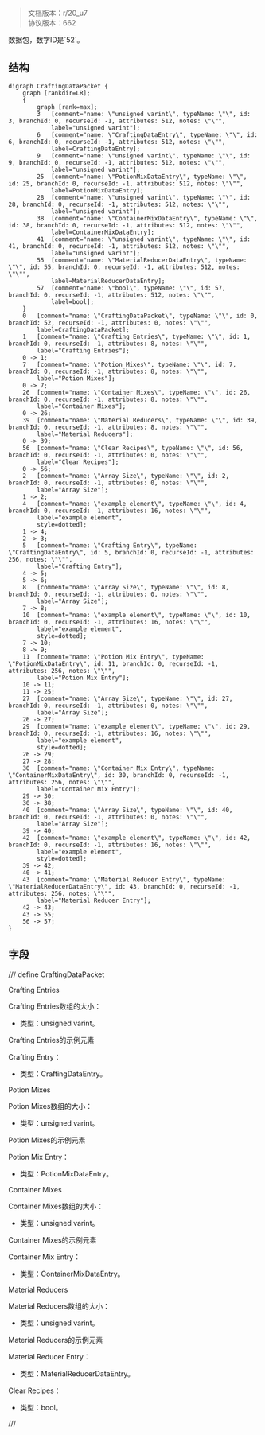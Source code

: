 # <!-- md:samp CraftingDataPacket -->

> 文档版本：r/20_u7<br/>协议版本：662

<!-- md:samp CraftingDataPacket -->数据包，数字ID是`52`。

## 结构

```viz
digraph CraftingDataPacket {
	graph [rankdir=LR];
	{
		graph [rank=max];
		3	[comment="name: \"unsigned varint\", typeName: \"\", id: 3, branchId: 0, recurseId: -1, attributes: 512, notes: \"\"",
			label="unsigned varint"];
		6	[comment="name: \"CraftingDataEntry\", typeName: \"\", id: 6, branchId: 0, recurseId: -1, attributes: 512, notes: \"\"",
			label=CraftingDataEntry];
		9	[comment="name: \"unsigned varint\", typeName: \"\", id: 9, branchId: 0, recurseId: -1, attributes: 512, notes: \"\"",
			label="unsigned varint"];
		25	[comment="name: \"PotionMixDataEntry\", typeName: \"\", id: 25, branchId: 0, recurseId: -1, attributes: 512, notes: \"\"",
			label=PotionMixDataEntry];
		28	[comment="name: \"unsigned varint\", typeName: \"\", id: 28, branchId: 0, recurseId: -1, attributes: 512, notes: \"\"",
			label="unsigned varint"];
		38	[comment="name: \"ContainerMixDataEntry\", typeName: \"\", id: 38, branchId: 0, recurseId: -1, attributes: 512, notes: \"\"",
			label=ContainerMixDataEntry];
		41	[comment="name: \"unsigned varint\", typeName: \"\", id: 41, branchId: 0, recurseId: -1, attributes: 512, notes: \"\"",
			label="unsigned varint"];
		55	[comment="name: \"MaterialReducerDataEntry\", typeName: \"\", id: 55, branchId: 0, recurseId: -1, attributes: 512, notes: \"\"",
			label=MaterialReducerDataEntry];
		57	[comment="name: \"bool\", typeName: \"\", id: 57, branchId: 0, recurseId: -1, attributes: 512, notes: \"\"",
			label=bool];
	}
	0	[comment="name: \"CraftingDataPacket\", typeName: \"\", id: 0, branchId: 52, recurseId: -1, attributes: 0, notes: \"\"",
		label=CraftingDataPacket];
	1	[comment="name: \"Crafting Entries\", typeName: \"\", id: 1, branchId: 0, recurseId: -1, attributes: 8, notes: \"\"",
		label="Crafting Entries"];
	0 -> 1;
	7	[comment="name: \"Potion Mixes\", typeName: \"\", id: 7, branchId: 0, recurseId: -1, attributes: 8, notes: \"\"",
		label="Potion Mixes"];
	0 -> 7;
	26	[comment="name: \"Container Mixes\", typeName: \"\", id: 26, branchId: 0, recurseId: -1, attributes: 8, notes: \"\"",
		label="Container Mixes"];
	0 -> 26;
	39	[comment="name: \"Material Reducers\", typeName: \"\", id: 39, branchId: 0, recurseId: -1, attributes: 8, notes: \"\"",
		label="Material Reducers"];
	0 -> 39;
	56	[comment="name: \"Clear Recipes\", typeName: \"\", id: 56, branchId: 0, recurseId: -1, attributes: 0, notes: \"\"",
		label="Clear Recipes"];
	0 -> 56;
	2	[comment="name: \"Array Size\", typeName: \"\", id: 2, branchId: 0, recurseId: -1, attributes: 0, notes: \"\"",
		label="Array Size"];
	1 -> 2;
	4	[comment="name: \"example element\", typeName: \"\", id: 4, branchId: 0, recurseId: -1, attributes: 16, notes: \"\"",
		label="example element",
		style=dotted];
	1 -> 4;
	2 -> 3;
	5	[comment="name: \"Crafting Entry\", typeName: \"CraftingDataEntry\", id: 5, branchId: 0, recurseId: -1, attributes: 256, notes: \"\"",
		label="Crafting Entry"];
	4 -> 5;
	5 -> 6;
	8	[comment="name: \"Array Size\", typeName: \"\", id: 8, branchId: 0, recurseId: -1, attributes: 0, notes: \"\"",
		label="Array Size"];
	7 -> 8;
	10	[comment="name: \"example element\", typeName: \"\", id: 10, branchId: 0, recurseId: -1, attributes: 16, notes: \"\"",
		label="example element",
		style=dotted];
	7 -> 10;
	8 -> 9;
	11	[comment="name: \"Potion Mix Entry\", typeName: \"PotionMixDataEntry\", id: 11, branchId: 0, recurseId: -1, attributes: 256, notes: \"\"",
		label="Potion Mix Entry"];
	10 -> 11;
	11 -> 25;
	27	[comment="name: \"Array Size\", typeName: \"\", id: 27, branchId: 0, recurseId: -1, attributes: 0, notes: \"\"",
		label="Array Size"];
	26 -> 27;
	29	[comment="name: \"example element\", typeName: \"\", id: 29, branchId: 0, recurseId: -1, attributes: 16, notes: \"\"",
		label="example element",
		style=dotted];
	26 -> 29;
	27 -> 28;
	30	[comment="name: \"Container Mix Entry\", typeName: \"ContainerMixDataEntry\", id: 30, branchId: 0, recurseId: -1, attributes: 256, notes: \"\"",
		label="Container Mix Entry"];
	29 -> 30;
	30 -> 38;
	40	[comment="name: \"Array Size\", typeName: \"\", id: 40, branchId: 0, recurseId: -1, attributes: 0, notes: \"\"",
		label="Array Size"];
	39 -> 40;
	42	[comment="name: \"example element\", typeName: \"\", id: 42, branchId: 0, recurseId: -1, attributes: 16, notes: \"\"",
		label="example element",
		style=dotted];
	39 -> 42;
	40 -> 41;
	43	[comment="name: \"Material Reducer Entry\", typeName: \"MaterialReducerDataEntry\", id: 43, branchId: 0, recurseId: -1, attributes: 256, notes: \"\"",
		label="Material Reducer Entry"];
	42 -> 43;
	43 -> 55;
	56 -> 57;
}

```

## 字段

/// define
CraftingDataPacket

Crafting Entries

Crafting Entries数组的大小：<!-- md:samp unsigned varint -->

- 类型：unsigned varint。

Crafting Entries的示例元素

Crafting Entry：[<!-- md:samp CraftingDataEntry -->](refs/protocols/types/craftingdataentry.md)

- 类型：CraftingDataEntry。

Potion Mixes

Potion Mixes数组的大小：<!-- md:samp unsigned varint -->

- 类型：unsigned varint。

Potion Mixes的示例元素

Potion Mix Entry：[<!-- md:samp PotionMixDataEntry -->](refs/protocols/types/potionmixdataentry.md)

- 类型：PotionMixDataEntry。

Container Mixes

Container Mixes数组的大小：<!-- md:samp unsigned varint -->

- 类型：unsigned varint。

Container Mixes的示例元素

Container Mix Entry：[<!-- md:samp ContainerMixDataEntry -->](refs/protocols/types/containermixdataentry.md)

- 类型：ContainerMixDataEntry。

Material Reducers

Material Reducers数组的大小：<!-- md:samp unsigned varint -->

- 类型：unsigned varint。

Material Reducers的示例元素

Material Reducer Entry：[<!-- md:samp MaterialReducerDataEntry -->](refs/protocols/types/materialreducerdataentry.md)

- 类型：MaterialReducerDataEntry。

Clear Recipes：<!-- md:samp bool -->

- 类型：bool。


///
